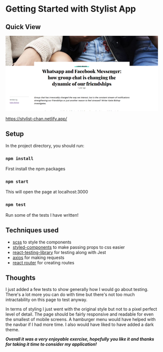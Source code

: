 # Getting Started with Stylist App

## Quick View

<img src="./src/resources/stylist.png">

https://stylist-chan.netlify.app/

## Setup

In the project directory, you should run:

### `npm install`

First install the npm packages

### `npm start`

This will open the page at localhost:3000

### `npm test`

Run some of the tests I have written!

## Techniques used

- [scss](https://sass-lang.com/) to style the components
- [styled-components](https://styled-components.com/docs) to make passing props to css easier
- [react-testing-library](https://testing-library.com/docs/react-testing-library/intro/) for testing along with Jest
- [axios](https://www.npmjs.com/package/axios) for making requests
- [react router](https://reactrouter.com/web/guides/quick-start) for creating routes

## Thoughts

I just added a few tests to show generally how I would go about testing. There's a lot more you can do with time but there's not too much intractability on this page to test anyway.

In terms of styling I just went with the original style but not to a pixel perfect level of detail. The page should be fairly responsive and readable for even the smallest of mobile screens. A hamburger menu would have helped with the navbar if I had more time. I also would have liked to have added a dark theme.

**_Overall it was a very enjoyable exercise, hopefully you like it and thanks for taking it time to consider my application!_**
